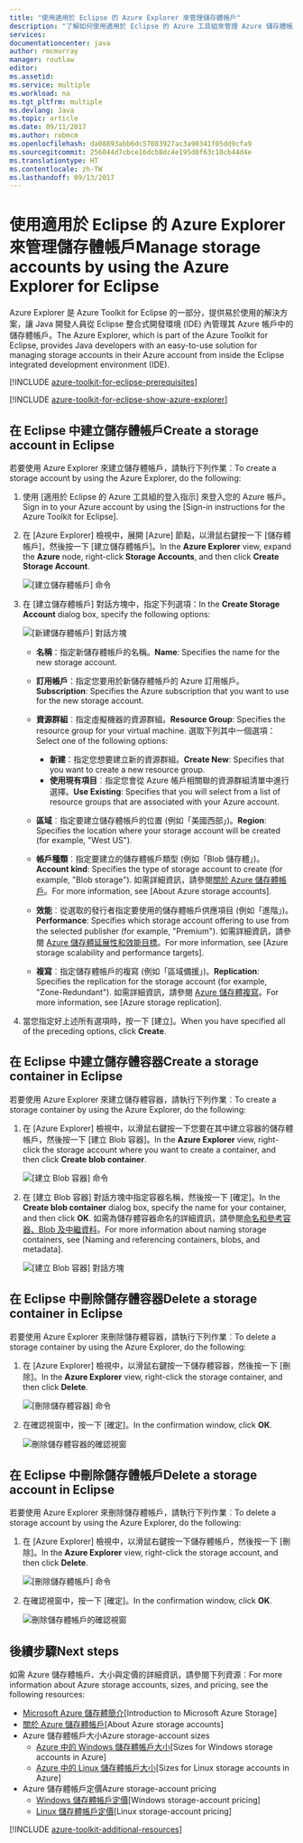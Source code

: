 ```yaml
---
title: "使用適用於 Eclipse 的 Azure Explorer 來管理儲存體帳戶"
description: "了解如何使用適用於 Eclipse 的 Azure 工具組來管理 Azure 儲存體帳戶。"
services: 
documentationcenter: java
author: rmcmurray
manager: routlaw
editor: 
ms.assetid: 
ms.service: multiple
ms.workload: na
ms.tgt_pltfrm: multiple
ms.devlang: Java
ms.topic: article
ms.date: 09/11/2017
ms.author: robmcm
ms.openlocfilehash: da08893abb6dc57083927ac3a90341f05dd9cfa9
ms.sourcegitcommit: 256044d7cbce16dcb8dc4e195d0f63c10cb44d4e
ms.translationtype: HT
ms.contentlocale: zh-TW
ms.lasthandoff: 09/13/2017
---
```

# <a name="manage-storage-accounts-by-using-the-azure-explorer-for-eclipse"></a><span data-ttu-id="2a88f-103">使用適用於 Eclipse 的 Azure Explorer 來管理儲存體帳戶</span><span class="sxs-lookup"><span data-stu-id="2a88f-103">Manage storage accounts by using the Azure Explorer for Eclipse</span></span>

<span data-ttu-id="2a88f-104">Azure Explorer 是 Azure Toolkit for Eclipse 的一部分，提供易於使用的解決方案，讓 Java 開發人員從 Eclipse 整合式開發環境 (IDE) 內管理其 Azure 帳戶中的儲存體帳戶。</span><span class="sxs-lookup"><span data-stu-id="2a88f-104">The Azure Explorer, which is part of the Azure Toolkit for Eclipse, provides Java developers with an easy-to-use solution for managing storage accounts in their Azure account from inside the Eclipse integrated development environment (IDE).</span></span>

[!INCLUDE [azure-toolkit-for-eclipse-prerequisites](../includes/azure-toolkit-for-eclipse-prerequisites.md)]

[!INCLUDE [azure-toolkit-for-eclipse-show-azure-explorer](../includes/azure-toolkit-for-eclipse-show-azure-explorer.md)]

## <a name="create-a-storage-account-in-eclipse"></a><span data-ttu-id="2a88f-105">在 Eclipse 中建立儲存體帳戶</span><span class="sxs-lookup"><span data-stu-id="2a88f-105">Create a storage account in Eclipse</span></span>

<span data-ttu-id="2a88f-106">若要使用 Azure Explorer 來建立儲存體帳戶，請執行下列作業︰</span><span class="sxs-lookup"><span data-stu-id="2a88f-106">To create a storage account by using the Azure Explorer, do the following:</span></span>

1. <span data-ttu-id="2a88f-107">使用 [適用於 Eclipse 的 Azure 工具組的登入指示] 來登入您的 Azure 帳戶。</span><span class="sxs-lookup"><span data-stu-id="2a88f-107">Sign in to your Azure account by using the [Sign-in instructions for the Azure Toolkit for Eclipse].</span></span>

1. <span data-ttu-id="2a88f-108">在 [Azure Explorer] 檢視中，展開 [Azure] 節點，以滑鼠右鍵按一下 [儲存體帳戶]，然後按一下 [建立儲存體帳戶]。</span><span class="sxs-lookup"><span data-stu-id="2a88f-108">In the **Azure Explorer** view, expand the **Azure** node, right-click **Storage Accounts**, and then click **Create Storage Account**.</span></span>

   ![[建立儲存體帳戶] 命令][CS01]

1. <span data-ttu-id="2a88f-110">在 [建立儲存體帳戶] 對話方塊中，指定下列選項：</span><span class="sxs-lookup"><span data-stu-id="2a88f-110">In the **Create Storage Account** dialog box, specify the following options:</span></span>

   ![[新建儲存體帳戶] 對話方塊][CS02]

   * <span data-ttu-id="2a88f-112">**名稱**：指定新儲存體帳戶的名稱。</span><span class="sxs-lookup"><span data-stu-id="2a88f-112">**Name**: Specifies the name for the new storage account.</span></span>

   * <span data-ttu-id="2a88f-113">**訂用帳戶**：指定您要用於新儲存體帳戶的 Azure 訂用帳戶。</span><span class="sxs-lookup"><span data-stu-id="2a88f-113">**Subscription**: Specifies the Azure subscription that you want to use for the new storage account.</span></span>

   * <span data-ttu-id="2a88f-114">**資源群組**︰指定虛擬機器的資源群組。</span><span class="sxs-lookup"><span data-stu-id="2a88f-114">**Resource Group**: Specifies the resource group for your virtual machine.</span></span> <span data-ttu-id="2a88f-115">選取下列其中一個選項：</span><span class="sxs-lookup"><span data-stu-id="2a88f-115">Select one of the following options:</span></span>
      * <span data-ttu-id="2a88f-116">**新建**：指定您想要建立新的資源群組。</span><span class="sxs-lookup"><span data-stu-id="2a88f-116">**Create New**: Specifies that you want to create a new resource group.</span></span>
      * <span data-ttu-id="2a88f-117">**使用現有項目**︰指定您會從 Azure 帳戶相關聯的資源群組清單中進行選擇。</span><span class="sxs-lookup"><span data-stu-id="2a88f-117">**Use Existing**: Specifies that you will select from a list of resource groups that are associated with your Azure account.</span></span>

   * <span data-ttu-id="2a88f-118">**區域**︰指定要建立儲存體帳戶的位置 (例如「美國西部」)。</span><span class="sxs-lookup"><span data-stu-id="2a88f-118">**Region**: Specifies the location where your storage account will be created (for example, "West US").</span></span>

   * <span data-ttu-id="2a88f-119">**帳戶種類**︰指定要建立的儲存體帳戶類型 (例如「Blob 儲存體」)。</span><span class="sxs-lookup"><span data-stu-id="2a88f-119">**Account kind**: Specifies the type of storage account to create (for example, "Blob storage").</span></span> <span data-ttu-id="2a88f-120">如需詳細資訊，請參閱[關於 Azure 儲存體帳戶]。</span><span class="sxs-lookup"><span data-stu-id="2a88f-120">For more information, see [About Azure storage accounts].</span></span>

   * <span data-ttu-id="2a88f-121">**效能**︰從選取的發行者指定要使用的儲存體帳戶供應項目 (例如「進階」)。</span><span class="sxs-lookup"><span data-stu-id="2a88f-121">**Performance**: Specifies which storage account offering to use from the selected publisher (for example, "Premium").</span></span> <span data-ttu-id="2a88f-122">如需詳細資訊，請參閱 [Azure 儲存體延展性和效能目標]。</span><span class="sxs-lookup"><span data-stu-id="2a88f-122">For more information, see [Azure storage scalability and performance targets].</span></span>

   * <span data-ttu-id="2a88f-123">**複寫**︰指定儲存體帳戶的複寫 (例如「區域備援」)。</span><span class="sxs-lookup"><span data-stu-id="2a88f-123">**Replication**: Specifies the replication for the storage account (for example, "Zone-Redundant").</span></span> <span data-ttu-id="2a88f-124">如需詳細資訊，請參閱 [Azure 儲存體複寫]。</span><span class="sxs-lookup"><span data-stu-id="2a88f-124">For more information, see [Azure storage replication].</span></span>

1. <span data-ttu-id="2a88f-125">當您指定好上述所有選項時，按一下 [建立]。</span><span class="sxs-lookup"><span data-stu-id="2a88f-125">When you have specified all of the preceding options, click **Create**.</span></span>

## <a name="create-a-storage-container-in-eclipse"></a><span data-ttu-id="2a88f-126">在 Eclipse 中建立儲存體容器</span><span class="sxs-lookup"><span data-stu-id="2a88f-126">Create a storage container in Eclipse</span></span>

<span data-ttu-id="2a88f-127">若要使用 Azure Explorer 來建立儲存體容器，請執行下列作業︰</span><span class="sxs-lookup"><span data-stu-id="2a88f-127">To create a storage container by using the Azure Explorer, do the following:</span></span>

1. <span data-ttu-id="2a88f-128">在 [Azure Explorer] 檢視中，以滑鼠右鍵按一下您要在其中建立容器的儲存體帳戶，然後按一下 [建立 Blob 容器]。</span><span class="sxs-lookup"><span data-stu-id="2a88f-128">In the **Azure Explorer** view, right-click the storage account where you want to create a container, and then click **Create blob container**.</span></span>

   ![[建立 Blob 容器] 命令][CC01]

1. <span data-ttu-id="2a88f-130">在 [建立 Blob 容器] 對話方塊中指定容器名稱，然後按一下 [確定]。</span><span class="sxs-lookup"><span data-stu-id="2a88f-130">In the **Create blob container** dialog box, specify the name for your container, and then click **OK**.</span></span> <span data-ttu-id="2a88f-131">如需為儲存體容器命名的詳細資訊，請參閱[命名和參考容器、Blob 及中繼資料]。</span><span class="sxs-lookup"><span data-stu-id="2a88f-131">For more information about naming storage containers, see [Naming and referencing containers, blobs, and metadata].</span></span>

   ![[建立 Blob 容器] 對話方塊][CC02]

## <a name="delete-a-storage-container-in-eclipse"></a><span data-ttu-id="2a88f-133">在 Eclipse 中刪除儲存體容器</span><span class="sxs-lookup"><span data-stu-id="2a88f-133">Delete a storage container in Eclipse</span></span>

<span data-ttu-id="2a88f-134">若要使用 Azure Explorer 來刪除儲存體容器，請執行下列作業︰</span><span class="sxs-lookup"><span data-stu-id="2a88f-134">To delete a storage container by using the Azure Explorer, do the following:</span></span>

1. <span data-ttu-id="2a88f-135">在 [Azure Explorer] 檢視中，以滑鼠右鍵按一下儲存體容器，然後按一下 [刪除]。</span><span class="sxs-lookup"><span data-stu-id="2a88f-135">In the **Azure Explorer** view, right-click the storage container, and then click **Delete**.</span></span>

   ![[刪除儲存體容器] 命令][DC01]

1. <span data-ttu-id="2a88f-137">在確認視窗中，按一下 [確定]。</span><span class="sxs-lookup"><span data-stu-id="2a88f-137">In the confirmation window, click **OK**.</span></span>

   ![刪除儲存體容器的確認視窗][DC02]

## <a name="delete-a-storage-account-in-eclipse"></a><span data-ttu-id="2a88f-139">在 Eclipse 中刪除儲存體帳戶</span><span class="sxs-lookup"><span data-stu-id="2a88f-139">Delete a storage account in Eclipse</span></span>

<span data-ttu-id="2a88f-140">若要使用 Azure Explorer 來刪除儲存體帳戶，請執行下列作業︰</span><span class="sxs-lookup"><span data-stu-id="2a88f-140">To delete a storage account by using the Azure Explorer, do the following:</span></span>

1. <span data-ttu-id="2a88f-141">在 [Azure Explorer] 檢視中，以滑鼠右鍵按一下儲存體帳戶，然後按一下 [刪除]。</span><span class="sxs-lookup"><span data-stu-id="2a88f-141">In the **Azure Explorer** view, right-click the storage account, and then click **Delete**.</span></span>

   ![[刪除儲存體帳戶] 命令][DS01]

1. <span data-ttu-id="2a88f-143">在確認視窗中，按一下 [確定]。</span><span class="sxs-lookup"><span data-stu-id="2a88f-143">In the confirmation window, click **OK**.</span></span>

   ![刪除儲存體帳戶的確認視窗][DS02]

## <a name="next-steps"></a><span data-ttu-id="2a88f-145">後續步驟</span><span class="sxs-lookup"><span data-stu-id="2a88f-145">Next steps</span></span>

<span data-ttu-id="2a88f-146">如需 Azure 儲存體帳戶、大小與定價的詳細資訊，請參閱下列資源︰</span><span class="sxs-lookup"><span data-stu-id="2a88f-146">For more information about Azure storage accounts, sizes, and pricing, see the following resources:</span></span>

* <span data-ttu-id="2a88f-147">[Microsoft Azure 儲存體簡介]</span><span class="sxs-lookup"><span data-stu-id="2a88f-147">[Introduction to Microsoft Azure Storage]</span></span>
* <span data-ttu-id="2a88f-148">[關於 Azure 儲存體帳戶]</span><span class="sxs-lookup"><span data-stu-id="2a88f-148">[About Azure storage accounts]</span></span>
* <span data-ttu-id="2a88f-149">Azure 儲存體帳戶大小</span><span class="sxs-lookup"><span data-stu-id="2a88f-149">Azure storage-account sizes</span></span>
  * <span data-ttu-id="2a88f-150">[Azure 中的 Windows 儲存體帳戶大小]</span><span class="sxs-lookup"><span data-stu-id="2a88f-150">[Sizes for Windows storage accounts in Azure]</span></span>
  * <span data-ttu-id="2a88f-151">[Azure 中的 Linux 儲存體帳戶大小]</span><span class="sxs-lookup"><span data-stu-id="2a88f-151">[Sizes for Linux storage accounts in Azure]</span></span>
* <span data-ttu-id="2a88f-152">Azure 儲存體帳戶定價</span><span class="sxs-lookup"><span data-stu-id="2a88f-152">Azure storage-account pricing</span></span>
  * <span data-ttu-id="2a88f-153">[Windows 儲存體帳戶定價]</span><span class="sxs-lookup"><span data-stu-id="2a88f-153">[Windows storage-account pricing]</span></span>
  * <span data-ttu-id="2a88f-154">[Linux 儲存體帳戶定價]</span><span class="sxs-lookup"><span data-stu-id="2a88f-154">[Linux storage-account pricing]</span></span>

[!INCLUDE [azure-toolkit-additional-resources](../includes/azure-toolkit-additional-resources.md)]

<!-- URL List -->

[Microsoft Azure 儲存體簡介]: /azure/storage/storage-introduction
[關於 Azure 儲存體帳戶]: /azure/storage/storage-create-storage-account
[Azure 儲存體複寫]: /azure/storage/storage-redundancy
[Azure 儲存體延展性和效能目標]: /azure/storage/storage-scalability-targets
[命名和參考容器、Blob 及中繼資料]: http://go.microsoft.com/fwlink/?LinkId=255555

[Azure 中的 Windows 儲存體帳戶大小]: /azure/virtual-machines/virtual-machines-windows-sizes
[Azure 中的 Linux 儲存體帳戶大小]: /azure/virtual-machines/virtual-machines-linux-sizes
[Windows 儲存體帳戶定價]: /pricing/details/virtual-machines/windows/
[Linux 儲存體帳戶定價]: /pricing/details/virtual-machines/linux/

<!-- IMG List -->

[CS01]: media/azure-toolkit-for-eclipse-managing-storage-accounts-using-azure-explorer/CS01.png
[CS02]: media/azure-toolkit-for-eclipse-managing-storage-accounts-using-azure-explorer/CS02.png
[CC01]: media/azure-toolkit-for-eclipse-managing-storage-accounts-using-azure-explorer/CC01.png
[CC02]: media/azure-toolkit-for-eclipse-managing-storage-accounts-using-azure-explorer/CC02.png

[DS01]: media/azure-toolkit-for-eclipse-managing-storage-accounts-using-azure-explorer/DS01.png
[DS02]: media/azure-toolkit-for-eclipse-managing-storage-accounts-using-azure-explorer/DS02.png
[DC01]: media/azure-toolkit-for-eclipse-managing-storage-accounts-using-azure-explorer/DC01.png
[DC02]: media/azure-toolkit-for-eclipse-managing-storage-accounts-using-azure-explorer/DC02.png
